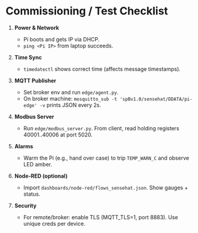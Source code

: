 # Commissioning / Test Checklist

1. **Power & Network**
   - Pi boots and gets IP via DHCP.
   - `ping <Pi IP>` from laptop succeeds.

2. **Time Sync**
   - `timedatectl` shows correct time (affects message timestamps).

3. **MQTT Publisher**
   - Set broker env and run `edge/agent.py`.
   - On broker machine: `mosquitto_sub -t 'spBv1.0/sensehat/DDATA/pi-edge' -v` prints JSON every 2s.

4. **Modbus Server**
   - Run `edge/modbus_server.py`. From client, read holding registers 40001..40006 at port 5020.

5. **Alarms**
   - Warm the Pi (e.g., hand over case) to trip `TEMP_WARN_C` and observe LED amber.

6. **Node-RED (optional)**
   - Import `dashboards/node-red/flows_sensehat.json`. Show gauges + status.

7. **Security**
   - For remote/broker: enable TLS (MQTT_TLS=1, port 8883). Use unique creds per device.